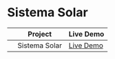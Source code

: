 # Sistema Solar


|     | Project           | Live Demo                                                             |
| :-: | ----------------- | --------------------------------------------------------------        |
|     | Sistema Solar     | [Live Demo](https://valderlanjs.github.io/sistema_solar/)             |
 
 
